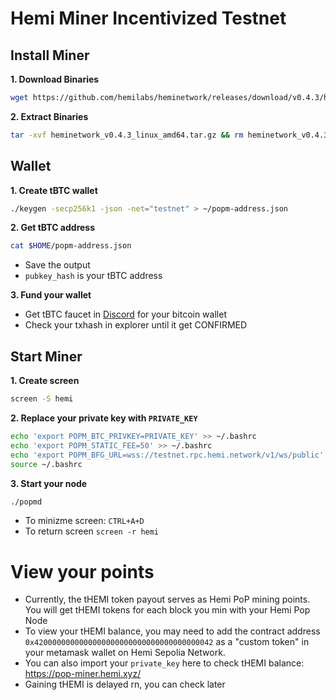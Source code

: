 # Hemi Miner Incentivized Testnet

## Install Miner
**1. Download Binaries**
```bash
wget https://github.com/hemilabs/heminetwork/releases/download/v0.4.3/heminetwork_v0.4.3_linux_amd64.tar.gz
```

**2. Extract Binaries**
```bash
tar -xvf heminetwork_v0.4.3_linux_amd64.tar.gz && rm heminetwork_v0.4.3_linux_amd64.tar.gz && cd heminetwork_v0.4.3_linux_amd64
```

## Wallet
**1. Create tBTC wallet**
```bash
./keygen -secp256k1 -json -net="testnet" > ~/popm-address.json
```

**2. Get tBTC address**
```bash
cat $HOME/popm-address.json
```
* Save the output
* `pubkey_hash` is your tBTC address

**3. Fund your wallet**
* Get tBTC faucet in [Discord](https://discord.gg/hemixyz) for your bitcoin wallet
* Check your txhash in explorer until it get CONFIRMED

## Start Miner
**1. Create screen**
```bash
screen -S hemi
```

**2. Replace your private key with `PRIVATE_KEY`**
```bash
echo 'export POPM_BTC_PRIVKEY=PRIVATE_KEY' >> ~/.bashrc
echo 'export POPM_STATIC_FEE=50' >> ~/.bashrc
echo 'export POPM_BFG_URL=wss://testnet.rpc.hemi.network/v1/ws/public' >> ~/.bashrc
source ~/.bashrc
```

**3. Start your node**
```bash
./popmd
```

- To minizme screen: `CTRL+A+D`
- To return screen `screen -r hemi`

# View your points
* Currently, the tHEMI token payout serves as Hemi PoP mining points. You will get tHEMI tokens for each block you min with your Hemi Pop Node
* To view your tHEMI balance, you may need to add the contract address `0x4200000000000000000000000000000000000042` as a "custom token" in your metamask wallet on Hemi Sepolia Network.
* You can also import your `private_key` here to check tHEMI balance: https://pop-miner.hemi.xyz/
* Gaining tHEMI is delayed rn, you can check later
